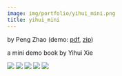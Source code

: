 ```yaml
---
image: img/portfolio/yihui_mini.png
title: yihui_mini
---
```


by Peng Zhao (demo: [pdf](https://github.com/pzhaonet/bookdownplus/raw/master/inst2/yihui_mini/showcase/yihui_mini.pdf), [zip](https://github.com/pzhaonet/bookdownplus/raw/master/inst/templates/yihui_mini.zip))

a mini demo book by Yihui Xie

<!--more-->

![](https://github.com/pzhaonet/bookdownplus/raw/master/inst2/yihui_mini/showcase/yihui_mini1.png)
![](https://github.com/pzhaonet/bookdownplus/raw/master/inst2/yihui_mini/showcase/yihui_mini2.png)
![](https://github.com/pzhaonet/bookdownplus/raw/master/inst2/yihui_mini/showcase/yihui_mini3.png)
![](https://github.com/pzhaonet/bookdownplus/raw/master/inst2/yihui_mini/showcase/yihui_mini4.png)
![](https://github.com/pzhaonet/bookdownplus/raw/master/inst2/yihui_mini/showcase/yihui_mini5.png)

